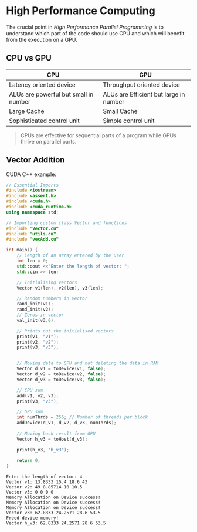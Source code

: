# High Performance Computing
The crucial point in *High Performance Parallel Programming* is to understand which part of the code should use CPU and which will benefit from the execution on a GPU. 

## CPU vs GPU
| CPU | GPU |
| --- | --- |
| Latency oriented device | Throughput oriented device |
| ALUs are powerful but small in number | ALUs are Efficient but large in number |
| Large Cache | Small Cache |
| Sophisticated control unit | Simple control unit |

> CPUs are effective for sequential parts of a program while GPUs thrive on parallel parts.

## Vector Addition
CUDA C++ example:

```cpp
// Essential Imports
#include <iostream>
#include <assert.h>
#include <cuda.h>
#include <cuda_runtime.h>
using namespace std;

// Importing custom class Vector and functions
#include "Vector.cu"
#include "utils.cu"
#include "vecAdd.cu"

int main() {
    // Length of an array entered by the user
    int len = 0;
    std::cout <<"Enter the length of vector: ";
    std::cin >> len;

    // Initialising vectors
    Vector v1(len), v2(len), v3(len);

    // Random numbers in vector
    rand_init(v1);
    rand_init(v2);
    // Zeros in vector
    val_init(v3,0);

    // Prints out the initialised vectors
    print(v1, "v1");
    print(v2, "v2");
    print(v3, "v3");


    // Moving data to GPU and not deleting the data in RAM
    Vector d_v1 = toDevice(v1, false);
    Vector d_v2 = toDevice(v2, false);
    Vector d_v3 = toDevice(v3, false);

    // CPU sum
    add(v1, v2, v3);
    print(v3, "v3");

    // GPU sum
    int numThrds = 256; // Number of threads per block
    addDevice(d_v1, d_v2, d_v3, numThrds);
    
    // Moving back result from GPU
    Vector h_v3 = toHost(d_v3);

    print(h_v3, "h_v3");
    
    return 0;
}
```
```
Enter the length of vector: 4
Vector v1: 13.8333 15.4 18.6 43 
Vector v2: 49 8.85714 10 10.5 
Vector v3: 0 0 0 0 
Memory Allocation on Device success! 
Memory Allocation on Device success! 
Memory Allocation on Device success! 
Vector v3: 62.8333 24.2571 28.6 53.5 
Freed device memory! 
Vector h_v3: 62.8333 24.2571 28.6 53.5 
```